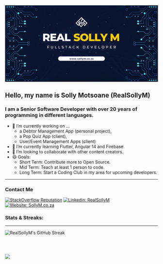 <a href="https://sollym.co.za" target="_blank"><img src="./assets/realsollym.png" alt="Real Solly M Github header image" /></a>

## Hello, my name is Solly Motsoane (RealSollyM)

### I am a Senior Software Developer with over 20 years of programming in different languages.

- 🔭 I’m currently working on ...
  - a Debtor Management App (personal project),
  - a Pop Quiz App (client),
  - User/Event Management Apps (client)
- 🌱 I’m currently learning Flutter, Angular 14 and Firebase.
- 👯 I’m looking to collaborate with other content creators.
- 😄 Goals:
  - Short Term: Contribute more to Open Source.
  - Mid Term: Teach at least 1 person to code.
  - Long Term: Start a Coding Club in my area for upcoming developers.

---

### Contact Me

[![StackOverflow Reputation](https://img.shields.io/badge/stackoverflow-1450-orange?label=STACKOVERFLOW&logo=STACKOVERFLOW&style=for-the-badge)][stackoverflow]
[![Linkedin: RealSollyM](https://img.shields.io/badge/CONNECT-500%2B-blue?style=for-the-badge&logo=Linkedin&link=https://www.linkedin.com/in/RealSollyM/)][linkedin]
[![Website: SollyM.co.za](https://img.shields.io/website?style=for-the-badge&url=https://sollym.co.za)][website]

### Stats &amp; Streaks:
---
<!-- ![RealSollyM's GitHub Stats](https://github-readme-stats.vercel.app/api?username=RealSollyM&show_icons=true&theme=midnight-purple) -->
![RealSollyM's GitHub Streak](http://github-readme-streak-stats.herokuapp.com?user=RealSollyM&theme=midnight-purple&date_format=j%20M%20Y)

<br /><br />

[website]: https://sollym.co.za
[stackoverflow]: https://stackoverflow.com/users/1168597/realsollym
[linkedin]: https://za.linkedin.com/in/realsollym
[telegram]: https:/t.me/realsollym
[twitter]: https://twitter.com/RealSollyM
[facebook]: https://facebook.com/RealSollyM
[instagram]: https://www.instagram.com/RealSollyM
[github]: https://www.github.com/RealSollyM

![](https://hit.yhype.me/github/profile?user_id=12409199)

<!--
**RealSollyM/RealSollyM** is a ✨ _special_ ✨ repository because its `README.md` (this file) appears on your GitHub profile.

Here are some ideas to get you started:

- 🔭 I’m currently working on ...
- 🌱 I’m currently learning ...
- 👯 I’m looking to collaborate on ...
- 🤔 I’m looking for help with ...
- 💬 Ask me about ...
- 📫 How to reach me: ...
- 😄 Pronouns: ...
- ⚡ Fun fact: ...
-->
